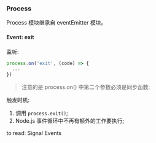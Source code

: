 ### Process

Process 模块继承自 eventEmitter 模块。

#### Event: exit

监听:

```js
process.on('exit', (code) => {
  ...
})
```

> 注意的是 process.on() 中第二个参数必须是同步函数;

触发时机:

1. 调用 `process.exit()`;
2. Node.js 事件循环中不再有额外的工作要执行;


to read: Signal Events